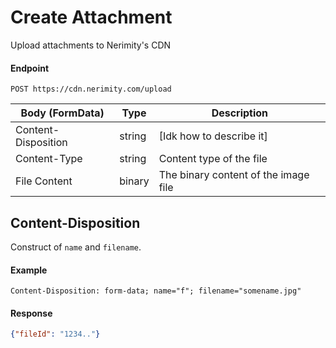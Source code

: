 # Create Attachment
Upload attachments to Nerimity's CDN
#### Endpoint
```
POST https://cdn.nerimity.com/upload
```


| Body (FormData)       | Type      | Description                               |
| --------------------- | --------- | ----------------------------------------- |
| Content-Disposition   | string    | [Idk how to describe it]                     |
| Content-Type          | string    | Content type of the file                  |
| File Content          | binary    | The binary content of the image file      |

## Content-Disposition
Construct of `name` and `filename`.
#### Example
```
Content-Disposition: form-data; name="f"; filename="somename.jpg"
```


#### Response
```json
{"fileId": "1234.."}
```